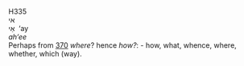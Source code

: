 <body>
  <p>H335<br>  אי  <br> אַי  ‎  ‘ay  <br><i>ah‘ee </i><br>Perhaps from <a href="h0370.htm">370</a>  <i>where</i>? hence <i>how?</i>: - how, what, whence, where, whether, which (way).<br></p>
 </body>